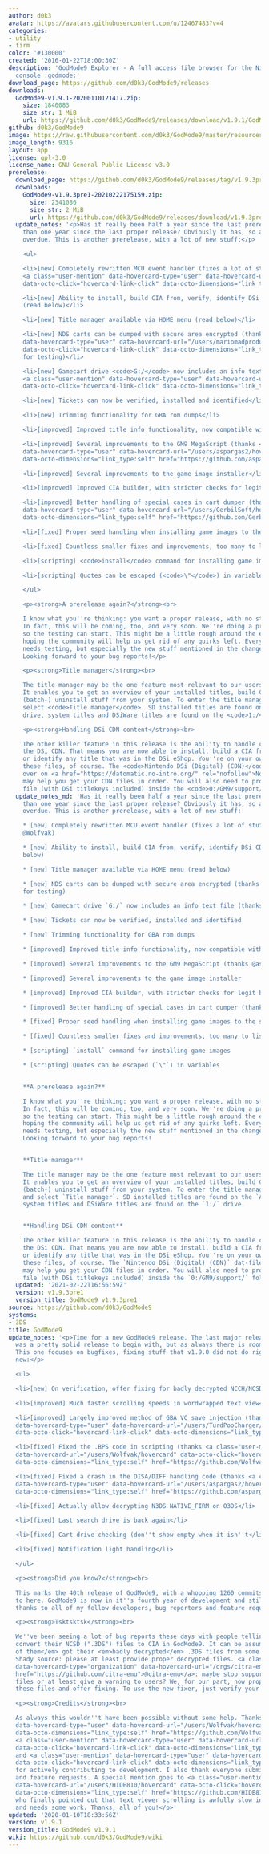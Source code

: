 ```yaml
---
author: d0k3
avatar: https://avatars.githubusercontent.com/u/12467483?v=4
categories:
- utility
- firm
color: '#130000'
created: '2016-01-22T18:00:30Z'
description: 'GodMode9 Explorer - A full access file browser for the Nintendo 3DS
  console :godmode:'
download_page: https://github.com/d0k3/GodMode9/releases
downloads:
  GodMode9-v1.9.1-20200110121417.zip:
    size: 1840083
    size_str: 1 MiB
    url: https://github.com/d0k3/GodMode9/releases/download/v1.9.1/GodMode9-v1.9.1-20200110121417.zip
github: d0k3/GodMode9
image: https://raw.githubusercontent.com/d0k3/GodMode9/master/resources/logo.png
image_length: 9316
layout: app
license: gpl-3.0
license_name: GNU General Public License v3.0
prerelease:
  download_page: https://github.com/d0k3/GodMode9/releases/tag/v1.9.3pre1
  downloads:
    GodMode9-v1.9.3pre1-20210222175159.zip:
      size: 2341086
      size_str: 2 MiB
      url: https://github.com/d0k3/GodMode9/releases/download/v1.9.3pre1/GodMode9-v1.9.3pre1-20210222175159.zip
  update_notes: '<p>Has it really been half a year since the last prerelease and more
    than one year since the last proper release? Obviously it has, so a new one is
    overdue. This is another prerelease, with a lot of new stuff:</p>

    <ul>

    <li>[new] Completely rewritten MCU event handler (fixes a lot of stuff) (thanks
    <a class="user-mention" data-hovercard-type="user" data-hovercard-url="/users/Wolfvak/hovercard"
    data-octo-click="hovercard-link-click" data-octo-dimensions="link_type:self" href="https://github.com/Wolfvak">@Wolfvak</a>)</li>

    <li>[new] Ability to install, build CIA from, verify, identify DSi CDN content
    (read below)</li>

    <li>[new] Title manager available via HOME menu (read below)</li>

    <li>[new] NDS carts can be dumped with secure area encrypted (thanks <a class="user-mention"
    data-hovercard-type="user" data-hovercard-url="/users/mariomadproductions/hovercard"
    data-octo-click="hovercard-link-click" data-octo-dimensions="link_type:self" href="https://github.com/mariomadproductions">@mariomadproductions</a>
    for testing)</li>

    <li>[new] Gamecart drive <code>G:/</code> now includes an info text file (thanks
    <a class="user-mention" data-hovercard-type="user" data-hovercard-url="/users/GerbilSoft/hovercard"
    data-octo-click="hovercard-link-click" data-octo-dimensions="link_type:self" href="https://github.com/GerbilSoft">@GerbilSoft</a>)</li>

    <li>[new] Tickets can now be verified, installed and identified</li>

    <li>[new] Trimming functionality for GBA rom dumps</li>

    <li>[improved] Improved title info functionality, now compatible with more files</li>

    <li>[improved] Several improvements to the GM9 MegaScript (thanks <a class="user-mention"
    data-hovercard-type="user" data-hovercard-url="/users/aspargas2/hovercard" data-octo-click="hovercard-link-click"
    data-octo-dimensions="link_type:self" href="https://github.com/aspargas2">@aspargas2</a>)</li>

    <li>[improved] Several improvements to the game image installer</li>

    <li>[improved] Improved CIA builder, with stricter checks for legit builds</li>

    <li>[improved] Better handling of special cases in cart dumper (thanks <a class="user-mention"
    data-hovercard-type="user" data-hovercard-url="/users/GerbilSoft/hovercard" data-octo-click="hovercard-link-click"
    data-octo-dimensions="link_type:self" href="https://github.com/GerbilSoft">@GerbilSoft</a>)</li>

    <li>[fixed] Proper seed handling when installing game images to the system</li>

    <li>[fixed] Countless smaller fixes and improvements, too many to list</li>

    <li>[scripting] <code>install</code> command for installing game images</li>

    <li>[scripting] Quotes can be escaped (<code>\"</code>) in variables</li>

    </ul>

    <p><strong>A prerelease again?</strong><br>

    I know what you''re thinking: you want a proper release, with no strings attached.
    In fact, this will be coming, too, and very soon. We''re doing a prerelease now
    so the testing can start. This might be a little rough around the edges, and we''re
    hoping the community will help us get rid of any quirks left. Everything in GM9
    needs testing, but especially the new stuff mentioned in the changelog above.
    Looking forward to your bug reports!</p>

    <p><strong>Title manager</strong><br>

    The title manager may be the one feature most relevant to our users in this release.
    It enables you to get an overview of your installed titles, build CIAs and even
    (batch-) uninstall stuff from your system. To enter the title manager, press  and
    select <code>Title manager</code>. SD installed titles are found on the <code>A:/</code>
    drive, system titles and DSiWare titles are found on the <code>1:/</code> drive.</p>

    <p><strong>Handling DSi CDN content</strong><br>

    The other killer feature in this release is the ability to handle contents from
    the DSi CDN. That means you are now able to install, build a CIA from, verify
    or identify any title that was in the DSi eShop. You''re on your own providing
    these files, of course. The <code>Nintendo DSi (Digital) (CDN)</code> dat-file
    over on <a href="https://datomatic.no-intro.org/" rel="nofollow">No-Intro</a>
    may help you get your CDN files in order. You will also need to provide a <code>decTitlekeys.bin</code>
    file (with DSi titlekeys included) inside the <code>0:/GM9/support/</code> folder.</p>'
  update_notes_md: 'Has it really been half a year since the last prerelease and more
    than one year since the last proper release? Obviously it has, so a new one is
    overdue. This is another prerelease, with a lot of new stuff:

    * [new] Completely rewritten MCU event handler (fixes a lot of stuff) (thanks
    @Wolfvak)

    * [new] Ability to install, build CIA from, verify, identify DSi CDN content (read
    below)

    * [new] Title manager available via HOME menu (read below)

    * [new] NDS carts can be dumped with secure area encrypted (thanks @mariomadproductions
    for testing)

    * [new] Gamecart drive `G:/` now includes an info text file (thanks @GerbilSoft)

    * [new] Tickets can now be verified, installed and identified

    * [new] Trimming functionality for GBA rom dumps

    * [improved] Improved title info functionality, now compatible with more files

    * [improved] Several improvements to the GM9 MegaScript (thanks @aspargas2)

    * [improved] Several improvements to the game image installer

    * [improved] Improved CIA builder, with stricter checks for legit builds

    * [improved] Better handling of special cases in cart dumper (thanks @GerbilSoft)

    * [fixed] Proper seed handling when installing game images to the system

    * [fixed] Countless smaller fixes and improvements, too many to list

    * [scripting] `install` command for installing game images

    * [scripting] Quotes can be escaped (`\"`) in variables


    **A prerelease again?**

    I know what you''re thinking: you want a proper release, with no strings attached.
    In fact, this will be coming, too, and very soon. We''re doing a prerelease now
    so the testing can start. This might be a little rough around the edges, and we''re
    hoping the community will help us get rid of any quirks left. Everything in GM9
    needs testing, but especially the new stuff mentioned in the changelog above.
    Looking forward to your bug reports!


    **Title manager**

    The title manager may be the one feature most relevant to our users in this release.
    It enables you to get an overview of your installed titles, build CIAs and even
    (batch-) uninstall stuff from your system. To enter the title manager, press <HOME>
    and select `Title manager`. SD installed titles are found on the `A:/` drive,
    system titles and DSiWare titles are found on the `1:/` drive.


    **Handling DSi CDN content**

    The other killer feature in this release is the ability to handle contents from
    the DSi CDN. That means you are now able to install, build a CIA from, verify
    or identify any title that was in the DSi eShop. You''re on your own providing
    these files, of course. The `Nintendo DSi (Digital) (CDN)` dat-file over on [No-Intro](https://datomatic.no-intro.org/)
    may help you get your CDN files in order. You will also need to provide a `decTitlekeys.bin`
    file (with DSi titlekeys included) inside the `0:/GM9/support/` folder. '
  updated: '2021-02-22T16:56:59Z'
  version: v1.9.3pre1
  version_title: GodMode9 v1.9.3pre1
source: https://github.com/d0k3/GodMode9
systems:
- 3DS
title: GodMode9
update_notes: '<p>Time for a new GodMode9 release. The last major release, v1.9.0,
  was a pretty solid release to begin with, but as always there is room for improvement.
  This one focuses on bugfixes, fixing stuff that v1.9.0 did not do right. This is
  new:</p>

  <ul>

  <li>[new] On verification, offer fixing for badly decrypted NCCH/NCSD</li>

  <li>[improved] Much faster scrolling speeds in wordwrapped text view</li>

  <li>[improved] Largely improved method of GBA VC save injection (thanks <a class="user-mention"
  data-hovercard-type="user" data-hovercard-url="/users/TurdPooCharger/hovercard"
  data-octo-click="hovercard-link-click" data-octo-dimensions="link_type:self" href="https://github.com/TurdPooCharger">@TurdPooCharger</a>)</li>

  <li>[fixed] Fixed the .BPS code in scripting (thanks <a class="user-mention" data-hovercard-type="user"
  data-hovercard-url="/users/Wolfvak/hovercard" data-octo-click="hovercard-link-click"
  data-octo-dimensions="link_type:self" href="https://github.com/Wolfvak">@Wolfvak</a>)</li>

  <li>[fixed] Fixed a crash in the DISA/DIFF handling code (thanks <a class="user-mention"
  data-hovercard-type="user" data-hovercard-url="/users/aspargas2/hovercard" data-octo-click="hovercard-link-click"
  data-octo-dimensions="link_type:self" href="https://github.com/aspargas2">@aspargas2</a>)</li>

  <li>[fixed] Actually allow decrypting N3DS NATIVE_FIRM on O3DS</li>

  <li>[fixed] Last search drive is back again</li>

  <li>[fixed] Cart drive checking (don''t show empty when it isn''t</li>

  <li>[fixed] Notification light handling</li>

  </ul>

  <p><strong>Did you know?</strong><br>

  This marks the 40th release of GodMode9, with a whopping 1260 commits leading up
  to here. GodMode9 is now in it''s fourth year of development and still going strong,
  thanks to all of my fellow developers, bug reporters and feature requesters.</p>

  <p><strong>Tsktsktsk</strong><br>

  We''ve been seeing a lot of bug reports these days with people telling us they can''t
  convert their NCSD (".3DS") files to CIA in GodMode9. It can be assumed that <em>all
  of them</em> got their <em>badly decrypted</em> .3DS files from some shady source.
  Shady source: please at least provide proper decrypted files. <a class="user-mention"
  data-hovercard-type="organization" data-hovercard-url="/orgs/citra-emu/hovercard"
  href="https://github.com/citra-emu">@citra-emu</a>: maybe stop supporting these
  files or at least give a warning to users? We, for our part, now properly detect
  these files and offer fixing. To use the new fixer, just verify your files.</p>

  <p><strong>Credits</strong><br>

  As always this wouldn''t have been possible without some help. Thanks go to <a class="user-mention"
  data-hovercard-type="user" data-hovercard-url="/users/Wolfvak/hovercard" data-octo-click="hovercard-link-click"
  data-octo-dimensions="link_type:self" href="https://github.com/Wolfvak">@Wolfvak</a>,
  <a class="user-mention" data-hovercard-type="user" data-hovercard-url="/users/aspargas2/hovercard"
  data-octo-click="hovercard-link-click" data-octo-dimensions="link_type:self" href="https://github.com/aspargas2">@aspargas2</a>
  and <a class="user-mention" data-hovercard-type="user" data-hovercard-url="/users/TurdPooCharger/hovercard"
  data-octo-click="hovercard-link-click" data-octo-dimensions="link_type:self" href="https://github.com/TurdPooCharger">@TurdPooCharger</a>
  for actively contributing to development. I also thank everyone submitting bug reports
  and feature requests. A special mention goes to <a class="user-mention" data-hovercard-type="user"
  data-hovercard-url="/users/HIDE810/hovercard" data-octo-click="hovercard-link-click"
  data-octo-dimensions="link_type:self" href="https://github.com/HIDE810">@HIDE810</a>
  who finally pointed out that text viewer scrolling is awfully slow in some cases
  and needs some work. Thanks, all of you!</p>'
updated: '2020-01-10T18:33:56Z'
version: v1.9.1
version_title: GodMode9 v1.9.1
wiki: https://github.com/d0k3/GodMode9/wiki
---
```

